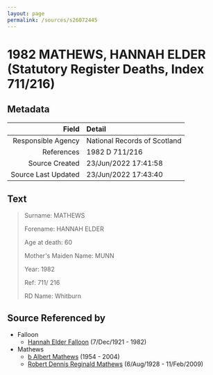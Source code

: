```yaml
---
layout: page
permalink: /sources/s26072445
---
```


# 1982 MATHEWS, HANNAH ELDER (Statutory Register Deaths, Index 711/216)

## Metadata

Field | Detail
---:|:---
Responsible Agency | National Records of Scotland
References | 1982 D 711/216
Source Created | 23/Jun/2022 17:41:58
Source Last Updated | 23/Jun/2022 17:43:40

## Text

> Surname: MATHEWS
>
> Forename: HANNAH ELDER
>
> Age at death: 60
>
> Mother's Maiden Name: MUNN
>
> Year: 1982
>
> Ref: 711/ 216
>
> RD Name: Whitburn
>

## Source Referenced by

* Falloon
  * [Hannah Elder Falloon](../people/@97706646@-hannah-elder-falloon-b1921-12-7-d1982.md) (7/Dec/1921 - 1982)
* Mathews
  * [b Albert Mathews](../people/@35875756@-b-albert-mathews-b1954-d2004.md) (1954 - 2004)
  * [Robert Dennis Reginald Mathews](../people/@58223940@-robert-dennis-reginald-mathews-b1928-8-6-d2009-2-11.md) (6/Aug/1928 - 11/Feb/2009)
